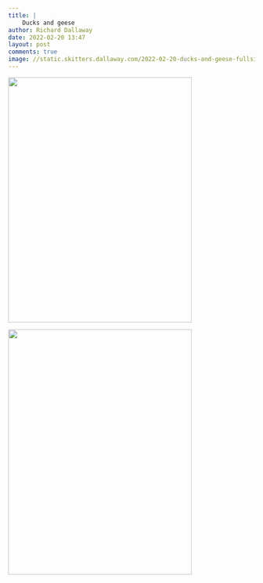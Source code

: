 ```yaml
---
title: |
    Ducks and geese
author: Richard Dallaway
date: 2022-02-20 13:47
layout: post
comments: true
image: //static.skitters.dallaway.com/2022-02-20-ducks-and-geese-fullsize-0.jpeg
---
```


<a href="//static.skitters.dallaway.com/2022-02-20-ducks-and-geese-fullsize-0.jpeg"><img src="//static.skitters.dallaway.com/2022-02-20-ducks-and-geese-thumb-0.jpeg" width="375" height="500"></a>

<a href="//static.skitters.dallaway.com/2022-02-20-ducks-and-geese-fullsize-1.jpeg"><img src="//static.skitters.dallaway.com/2022-02-20-ducks-and-geese-thumb-1.jpeg" width="375" height="500"></a>


